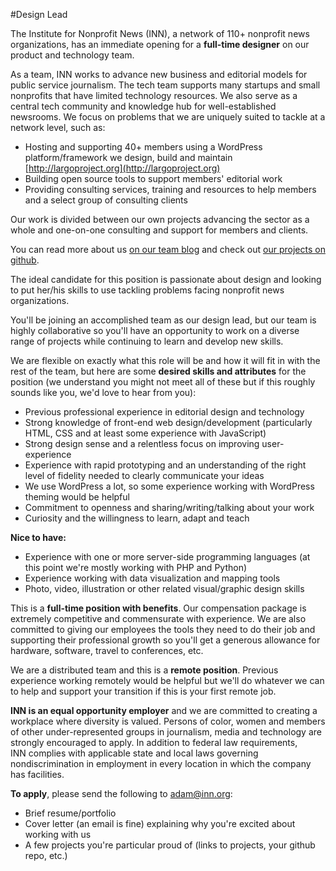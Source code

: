 #Design Lead

The Institute for Nonprofit News (INN), a network of 110+ nonprofit news organizations, has an immediate opening for a **full-time designer** on our product and technology team.

As a team, INN works to advance new business and editorial models for public service journalism. The tech team supports many startups and small nonprofits that have limited technology resources. We also serve as a central tech community and knowledge hub for well-established newsrooms. We focus on problems that we are uniquely suited to tackle at a network level, such as:

-  Hosting and supporting 40+ members using a WordPress platform/framework we design, build and maintain [http://largoproject.org](http://largoproject.org)
-  Building open source tools to support members' editorial work
-  Providing consulting services, training and resources to help members and a select group of consulting clients

Our work is divided between our own projects advancing the sector as a whole and one-on-one consulting and support for members and clients.

You can read more about us [on our team blog](http://nerds.inn.org) and check out [our projects on github](http://github.com/inn).

The ideal candidate for this position is passionate about design and looking to put her/his skills to use tackling problems facing nonprofit news organizations.

You'll be joining an accomplished team as our design lead, but our team is highly collaborative so you'll have an opportunity to work on a diverse range of projects while continuing to learn and develop new skills.

We are flexible on exactly what this role will be and how it will fit in with the rest of the team, but here are some **desired skills and attributes** for the position (we understand you might not meet all of these but if this roughly sounds like you, we'd love to hear from you):

-  Previous professional experience in editorial design and technology
-  Strong knowledge of front-end web design/development (particularly HTML, CSS and at least some experience with JavaScript)
-  Strong design sense and a relentless focus on improving user-experience
-  Experience with rapid prototyping and an understanding of the right level of fidelity needed to clearly communicate your ideas
-  We use WordPress a lot, so some experience working with WordPress theming would be helpful
-  Commitment to openness and sharing/writing/talking about your work
-  Curiosity and the willingness to learn, adapt and teach

**Nice to have:**

-  Experience with one or more server-side programming languages (at this point we're mostly working with PHP and Python)
-  Experience working with data visualization and mapping tools
-  Photo, video, illustration or other related visual/graphic design skills

This is a **full-time position with benefits**. Our compensation package is extremely competitive and commensurate with experience. We are also committed to giving our employees the tools they need to do their job and supporting their professional growth so you'll get a generous allowance for hardware, software, travel to conferences, etc.

We are a distributed team and this is a **remote position**. Previous experience working remotely would be helpful but we'll do whatever we can to help and support your transition if this is your first remote job.

**INN is an equal opportunity employer** and we are committed to creating a workplace where diversity is valued. Persons of color, women and members of other under-represented groups in journalism, media and technology are strongly encouraged to apply. In addition to federal law requirements, INN complies with applicable state and local laws governing nondiscrimination in employment in every location in which the company has facilities.

**To apply**, please send the following to [adam@inn.org](mailto:adam@inn.org):

-  Brief resume/portfolio
-  Cover letter (an email is fine) explaining why you're excited about working with us
-  A few projects you're particular proud of (links to projects, your github repo, etc.)
